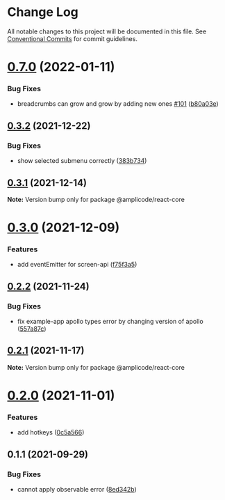 # Change Log

All notable changes to this project will be documented in this file.
See [Conventional Commits](https://conventionalcommits.org) for commit guidelines.

# [0.7.0](https://github.com/Amplicode/amplicode-frontend/compare/@amplicode/react-core@0.3.1...@amplicode/react-core@0.7.0) (2022-01-11)


### Bug Fixes

* breadcrumbs can grow and grow by adding new ones [#101](https://github.com/Amplicode/amplicode-frontend/issues/101) ([b80a03e](https://github.com/Amplicode/amplicode-frontend/commit/b80a03ef18f191e9de3cf89abb158795ad0464a9))





## [0.3.2](https://github.com/Amplicode/amplicode-frontend/compare/@amplicode/react-core@0.3.1...@amplicode/react-core@0.3.2) (2021-12-22)


### Bug Fixes

* show selected submenu correctly ([383b734](https://github.com/Amplicode/amplicode-frontend/commit/383b734e31ae7d2190c9240e785a48feb1291c4f))





## [0.3.1](https://github.com/Amplicode/amplicode-frontend/compare/@amplicode/react-core@0.3.0...@amplicode/react-core@0.3.1) (2021-12-14)

**Note:** Version bump only for package @amplicode/react-core





# [0.3.0](https://github.com/Amplicode/amplicode-frontend/compare/@amplicode/react-core@0.2.2...@amplicode/react-core@0.3.0) (2021-12-09)


### Features

* add eventEmitter for screen-api ([f75f3a5](https://github.com/Amplicode/amplicode-frontend/commit/f75f3a579db4d37e0864da01cdee9c055088f4c1))





## [0.2.2](https://github.com/Amplicode/amplicode-frontend/compare/@amplicode/react-core@0.2.1...@amplicode/react-core@0.2.2) (2021-11-24)


### Bug Fixes

* fix example-app apollo types error by changing version of apollo ([557a87c](https://github.com/Amplicode/amplicode-frontend/commit/557a87cbfc2f0ba81f90d019038709ea9e2d8c60))





## [0.2.1](https://github.com/Amplicode/amplicode-frontend/compare/@amplicode/react-core@0.2.0...@amplicode/react-core@0.2.1) (2021-11-17)

**Note:** Version bump only for package @amplicode/react-core





# [0.2.0](https://github.com/Amplicode/amplicode-frontend/compare/@amplicode/react-core@0.1.1...@amplicode/react-core@0.2.0) (2021-11-01)


### Features

* add hotkeys ([0c5a566](https://github.com/Amplicode/amplicode-frontend/commit/0c5a5664264c4c96e7ce3d56196a0cc276bbb931))





## 0.1.1 (2021-09-29)


### Bug Fixes

* cannot apply observable error ([8ed342b](https://github.com/Amplicode/amplicode-frontend/commit/8ed342b7d98a453d192568bcf04185b7645a1012))
